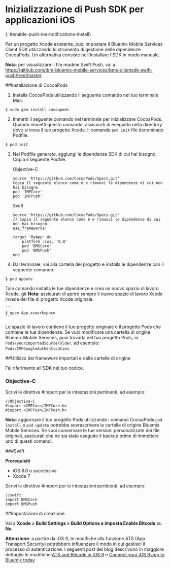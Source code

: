 # Inizializzazione di Push SDK per applicazioni iOS
{: #enable-push-ios-notifications-install}

Per un progetto Xcode esistente, puoi impostare il Bluemix Mobile Services Client SDK utilizzando lo strumento di gestione delle dipendenze CocoaPods. Un alternativa consiste nell'installare l'SDK in modo manuale.

**Nota**: per visualizzare il file readme Swift Push, vai a https://github.com/ibm-bluemix-mobile-services/bms-clientsdk-swift-push/tree/master

##Installazione di CocoaPods

1. Installa CocoaPods utilizzando il seguente comando nel tuo terminale Mac.
```
$ sudo gem install cocoapods
```
2. Immetti il seguente comando nel terminale per inizializzare CocoaPods. Quando immetti questo comando, assicurati di eseguirlo nella directory dove si trova il tuo progetto Xcode. Il comando `pod init` file denominato Podfile.
```
$ pod init
```
3. Nel Podfile generato, aggiungi le dipendenze SDK di cui hai bisogno. Copia il seguente Podfile.

   Objective-C

    ```
    source 'https://github.com/CocoaPods/Specs.git'
	Copia il seguente elenco come è e rimuovi le dipendenze di cui non hai bisogno
	pod 'IMFCore'
	pod 'IMFPush'
	```

   Swift

	```
	source 'https://github.com/CocoaPods/Specs.git'
	// Copia il seguente elenco come è e rimuovi le dipendenze di cui non hai bisogno.
	use_frameworks!

	target 'MyApp' do
	    platform :ios, '8.0'
	    pod 'BMSCore'
	    pod 'BMSPush'
	end
	```
3. Dal terminale, vai alla cartella del progetto e installa le dipendenze con il seguente comando:
```
$ pod update
```
Tale comando installa le tue dipendenze e crea un nuovo spazio di lavoro Xcode. git **Nota**: assicurati di aprire sempre il nuovo spazio di lavoro Xcode invece del file di progetto Xcode originale.

	```
	$ open App.xcworkspace
	```
Lo spazio di lavoro contiene il tuo progetto originale e il progetto Pods che contiene le tue dipendenze. Se vuoi modificare una cartella di origine Bluemix Mobile Services, puoi trovarla nel tuo progetto Pods, in `Pods/yourImportedSourceFolder`, ad esempio: `Pods/IMFGoogleAuthentication`.

##Utilizzo dei framework importati e delle cartelle di origine

Fai riferimento all'SDK nel tuo codice.


### Objective-C

Scrivi le direttive #import per le intestazioni pertinenti, ad esempio:

```
//Objective-C
#import <IMFCore/IMFCore.h>
#import <IMFPush/IMFPush.h>
```

**Nota**: aggiornare il tuo progetto Pods utilizzando i comandi CocoaPods `pod install` o `pod update` potrebbe sovrascrivere le cartelle di origine Bluemix Mobile Services. Se vuoi conservare le tue versioni personalizzate dei file originali, assicurati che ne sia stato eseguito il backup prime di immettere uno di questi comandi.

###Swift

**Prerequisiti**

- iOS 8.0 o successiva
- Xcode 7


Scrivi le direttive #import per le intestazioni pertinenti, ad esempio:

```
//swift
import BMSCore
import BMSPush
```


##Impostazioni di creazione

Vai a **Xcode > Build Settings > Build Options e imposta Enable Bitcode** su **No**.

**Attenzione**: a partire da iOS 9, le modifiche alla funzione ATS (App Transport Security) potrebbero influenzare il modo in cui gestisci il processo di autenticazione. I seguenti post del blog descrivono in maggiore dettaglio le modifiche:[ATS and Bitcode in iOS 9](https://developer.ibm.com/mobilefirstplatform/2015/09/09/ats-and-bitcode-in-ios9/) e [Connect your iOS 9 app to Bluemix today](https://www.ng.bluemix.net/docs/services/mobilepush/%20https://developer.ibm.com/bluemix/2015/09/16/connect-your-ios-9-app-to-bluemix/%20)
